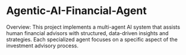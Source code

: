 # Agentic-AI-Financial-Agent
Overview:
This project implements a multi-agent AI system that assists human financial advisors with structured, data-driven insights and strategies. Each specialized agent focuses on a specific aspect of the investment advisory process.
